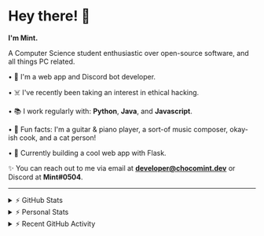 # Hey there! 👋

**I'm Mint.**

A Computer Science student enthusiastic over open-source software, and all things PC related.

• 👾 I'm a web app and Discord bot developer.

• ☠️ I've recently been taking an interest in ethical hacking.

• 📚 I work regularly with: **Python**, **Java**, and **Javascript**.

• 🍛 Fun facts: I'm a guitar & piano player, a sort-of music composer, okay-ish cook, and a cat person!

• 🔎 Currently building a cool web app with Flask.

✨ You can reach out to me via email at **developer@chocomint.dev** or Discord at **Mint#0504**.

---

<details>
    <summary>⚡ GitHub Stats</summary>

<img height="150px" align="center" alt="Mint's GitHub Stats" src="https://github-readme-stats-lunarmint.vercel.app/api?username=lunarmint&count_private=true&show_icons=true&hide_title=true&hide_border=true&title_color=00ffdf&icon_color=00ffdf&text_color=141823&bg_color=0,4158d0,c850c0,ffcc70&include_all_commits=false"/>

<img height="150px" align="center" alt="Mint's Most Used Languages" src="https://github-readme-stats-lunarmint.vercel.app/api/top-langs/?username=lunarmint&hide_title=true&hide_border=true&langs_count=8&layout=compact&title_color=141823&bg_color=0,ffcc70,c850c0,4158d0"/>

</details>

<details>
    <summary>⚡ Personal Stats</summary>

<!--START_SECTION:waka-->
![Profile Views](http://img.shields.io/badge/Profile%20Views-0-blue)

![Lines of code](https://img.shields.io/badge/From%20Hello%20World%20I%27ve%20Written-165678%20lines%20of%20code-blue)

**I'm a Night 🦉** 

```text
🌞 Morning    115 commits    ███████░░░░░░░░░░░░░░░░░░   27.78% 
🌆 Daytime    88 commits     █████░░░░░░░░░░░░░░░░░░░░   21.26% 
🌃 Evening    120 commits    ███████░░░░░░░░░░░░░░░░░░   28.99% 
🌙 Night      91 commits     █████░░░░░░░░░░░░░░░░░░░░   21.98%

```
📅 **I'm Most Productive on Monday** 

```text
Monday       91 commits     █████░░░░░░░░░░░░░░░░░░░░   21.98% 
Tuesday      45 commits     ██░░░░░░░░░░░░░░░░░░░░░░░   10.87% 
Wednesday    37 commits     ██░░░░░░░░░░░░░░░░░░░░░░░   8.94% 
Thursday     89 commits     █████░░░░░░░░░░░░░░░░░░░░   21.5% 
Friday       66 commits     ████░░░░░░░░░░░░░░░░░░░░░   15.94% 
Saturday     48 commits     ███░░░░░░░░░░░░░░░░░░░░░░   11.59% 
Sunday       38 commits     ██░░░░░░░░░░░░░░░░░░░░░░░   9.18%

```


📊 **This Week I Spent My Time On** 

```text
💬 Programming Languages: 
JavaScript               3 hrs 54 mins       ████████████░░░░░░░░░░░░░   51.35% 
CSS                      2 hrs 6 mins        ███████░░░░░░░░░░░░░░░░░░   27.8% 
HTML                     1 hr 17 mins        ████░░░░░░░░░░░░░░░░░░░░░   16.95% 
Python                   15 mins             ░░░░░░░░░░░░░░░░░░░░░░░░░   3.34% 
Java                     2 mins              ░░░░░░░░░░░░░░░░░░░░░░░░░   0.55%

🔥 Editors: 
PyCharm                  7 hrs 36 mins       █████████████████████████   100.0%

🐱‍💻 Projects: 
spotipyn                 7 hrs 36 mins       █████████████████████████   100.0%

💻 Operating System: 
Windows                  7 hrs 36 mins       █████████████████████████   100.0%

```

**I Mostly Code in Python** 

```text
Python                   6 repos             ██████░░░░░░░░░░░░░░░░░░░   27.27% 
C                        5 repos             █████░░░░░░░░░░░░░░░░░░░░   22.73% 
Java                     3 repos             ███░░░░░░░░░░░░░░░░░░░░░░   13.64% 
JavaScript               2 repos             ██░░░░░░░░░░░░░░░░░░░░░░░   9.09% 
Clojure                  2 repos             ██░░░░░░░░░░░░░░░░░░░░░░░   9.09%

```



 Last Updated on 27/11/2021
<!--END_SECTION:waka-->

</details>

<details>
    <summary>⚡ Recent GitHub Activity</summary>

<!--START_SECTION:activity-->
1. 🎉 Merged PR [#13](https://github.com/lunarmint/spotipyn/pull/13) in [lunarmint/spotipyn](https://github.com/lunarmint/spotipyn)
2. 🎉 Merged PR [#11](https://github.com/lunarmint/spotipyn/pull/11) in [lunarmint/spotipyn](https://github.com/lunarmint/spotipyn)
3. 🎉 Merged PR [#7](https://github.com/lunarmint/spotipyn/pull/7) in [lunarmint/spotipyn](https://github.com/lunarmint/spotipyn)
4. 💪 Opened PR [#7](https://github.com/lunarmint/spotipyn/pull/7) in [lunarmint/spotipyn](https://github.com/lunarmint/spotipyn)
5. 🎉 Merged PR [#6](https://github.com/lunarmint/spotipyn/pull/6) in [lunarmint/spotipyn](https://github.com/lunarmint/spotipyn)
<!--END_SECTION:activity-->

</details>
